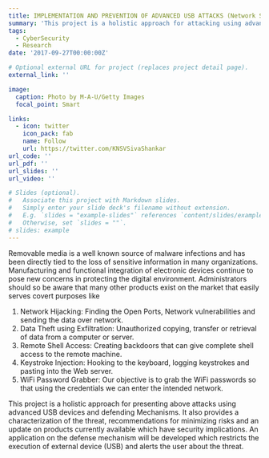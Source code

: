 ```yaml
---
title: IMPLEMENTATION AND PREVENTION OF ADVANCED USB ATTACKS (Network Security)
summary: 'This project is a holistic approach for attacking using advanced USB devices and defending Mechanisms.'
tags:
  - CyberSecurity
  - Research
date: '2017-09-27T00:00:00Z'

# Optional external URL for project (replaces project detail page).
external_link: ''

image:
  caption: Photo by M-A-U/Getty Images
  focal_point: Smart

links:
  - icon: twitter
    icon_pack: fab
    name: Follow
    url: https://twitter.com/KNSVSivaShankar
url_code: ''
url_pdf: ''
url_slides: ''
url_video: ''

# Slides (optional).
#   Associate this project with Markdown slides.
#   Simply enter your slide deck's filename without extension.
#   E.g. `slides = "example-slides"` references `content/slides/example-slides.md`.
#   Otherwise, set `slides = ""`.
# slides: example
---
```


Removable media is a well known source of malware infections and has been directly tied to the loss of sensitive information in many organizations. Manufacturing and functional integration of electronic devices continue to pose new concerns in protecting the digital environment. Administrators should so be aware that many other products exist on the market that easily serves covert purposes like

1. Network Hijacking:
Finding the Open Ports, Network vulnerabilities and sending the data over network.
2. Data Theft using Exfiltration:
Unauthorized copying, transfer or retrieval of data from a computer or server.
3. Remote Shell Access:
Creating backdoors that can give complete shell access to the remote machine.
4. Keystroke Injection:
Hooking to the keyboard, logging keystrokes and pasting into the Web server.
5. WiFi Password Grabber:
Our objective is to grab the WiFi passwords so that using the credentials we can enter the intended network.

This project is a holistic approach for presenting above attacks using advanced USB devices and defending Mechanisms. It also provides a characterization of the threat, recommendations for minimizing risks and an update on products currently available which have security implications.
An application on the defense mechanism will be developed which restricts the execution of external device (USB) and alerts the user about the threat.